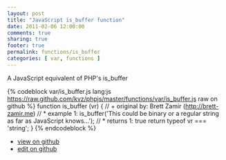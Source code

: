 ```yaml
---
layout: post
title: "JavaScript is_buffer function"
date: 2011-02-06 12:00:00
comments: true
sharing: true
footer: true
permalink: functions/is_buffer
categories: [ var, functions ]
---
```

A JavaScript equivalent of PHP's is_buffer
<!-- more -->
{% codeblock var/is_buffer.js lang:js https://raw.github.com/kvz/phpjs/master/functions/var/is_buffer.js raw on github %}
function is_buffer (vr) {
    // +   original by: Brett Zamir (http://brett-zamir.me)
    // *     example 1: is_buffer('This could be binary or a regular string as far as JavaScript knows...');
    // *     returns 1: true
    return typeof vr === 'string';
}
{% endcodeblock %}
<ul>
 <li><a href="https://github.com/kvz/phpjs/blob/master/functions/var/is_buffer.js">view on github</a></li>
 <li><a href="https://github.com/kvz/phpjs/edit/master/functions/var/is_buffer.js">edit on github</a></li>
</ul>
